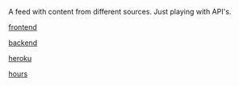 A feed with content from different sources. Just playing with API's.

[frontend](https://github.com/kalleprkl/FS-project)

[backend](https://github.com/kalleprkl/FS-project_backend)

[heroku](https://blooming-gorge-76906.herokuapp.com/)

[hours](https://docs.google.com/spreadsheets/d/1VKLBvJRzhB6UL0GP2hSBQ5QgCQuS1CVSOc8b6eVGxoA/edit?usp=sharing)
